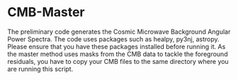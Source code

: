 # CMB-Master
The preliminary code generates the Cosmic Microwave Background Angular Power Spectra. 
The code uses packages such as healpy, py3nj, astropy. Please ensure that you have these packages installed before running it.
As the master method uses masks from the CMB data to tackle the foreground residuals, you have to copy your CMB files to the same directory where you are running this script.
